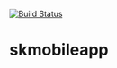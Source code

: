 
[![Build Status](https://travis-ci.com/skalfa/skmobileapp.svg?token=QcrThkQnN1PcXrGfJptN&branch=master)](https://travis-ci.com/skalfa/skmobileapp)

# skmobileapp
